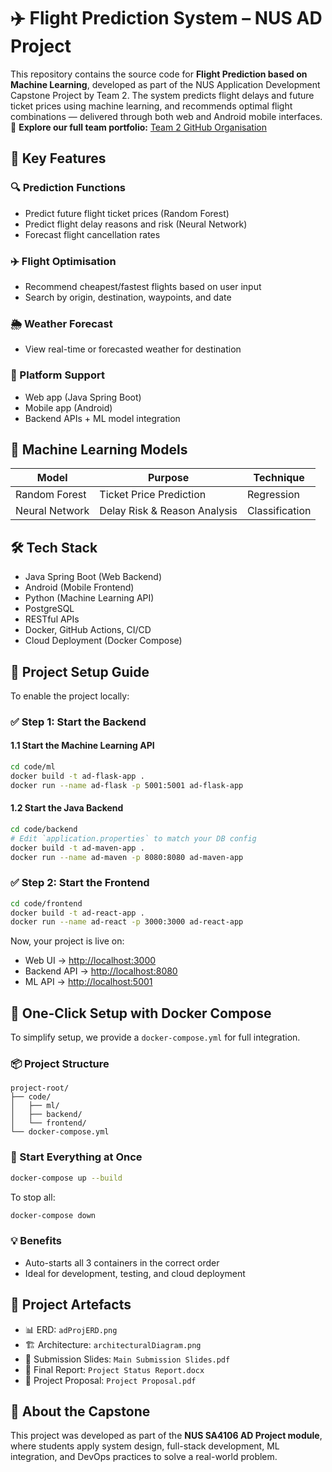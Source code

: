 # ✈️ Flight Prediction System – NUS AD Project
This repository contains the source code for **Flight Prediction based on Machine Learning**, developed as part of the NUS Application Development Capstone Project by Team 2.
The system predicts flight delays and future ticket prices using machine learning, and recommends optimal flight combinations — delivered through both web and Android mobile interfaces.  
🔗 **Explore our full team portfolio:** [Team 2 GitHub Organisation](https://github.com/sa58team2)

## 🎯 Key Features
### 🔍 Prediction Functions
- Predict future flight ticket prices (Random Forest)
- Predict flight delay reasons and risk (Neural Network)
- Forecast flight cancellation rates
### ✈️ Flight Optimisation
- Recommend cheapest/fastest flights based on user input
- Search by origin, destination, waypoints, and date
### 🌦 Weather Forecast
- View real-time or forecasted weather for destination
### 📲 Platform Support
- Web app (Java Spring Boot)
- Mobile app (Android)
- Backend APIs + ML model integration

## 🧠 Machine Learning Models
| Model           | Purpose                      | Technique       |
|----------------|------------------------------|-----------------|
| Random Forest   | Ticket Price Prediction       | Regression      |
| Neural Network  | Delay Risk & Reason Analysis | Classification  |

## 🛠 Tech Stack
- Java Spring Boot (Web Backend)
- Android (Mobile Frontend)
- Python (Machine Learning API)
- PostgreSQL
- RESTful APIs
- Docker, GitHub Actions, CI/CD
- Cloud Deployment (Docker Compose)

## 🧪 Project Setup Guide
To enable the project locally:
### ✅ Step 1: Start the Backend
#### 1.1 Start the Machine Learning API
```bash
cd code/ml
docker build -t ad-flask-app .
docker run --name ad-flask -p 5001:5001 ad-flask-app
```
#### 1.2 Start the Java Backend
```bash
cd code/backend
# Edit `application.properties` to match your DB config
docker build -t ad-maven-app .
docker run --name ad-maven -p 8080:8080 ad-maven-app
```

### ✅ Step 2: Start the Frontend
```bash
cd code/frontend
docker build -t ad-react-app .
docker run --name ad-react -p 3000:3000 ad-react-app
```
Now, your project is live on:
- Web UI → [http://localhost:3000](http://localhost:3000)  
- Backend API → [http://localhost:8080](http://localhost:8080)  
- ML API → [http://localhost:5001](http://localhost:5001)

## 🐳 One-Click Setup with Docker Compose
To simplify setup, we provide a `docker-compose.yml` for full integration.
### 📦 Project Structure
```
project-root/
├── code/
│   ├── ml/
│   ├── backend/
│   └── frontend/
└── docker-compose.yml
```
### 🚀 Start Everything at Once
```bash
docker-compose up --build
```
To stop all:
```bash
docker-compose down
```
### 💡 Benefits
- Auto-starts all 3 containers in the correct order
- Ideal for development, testing, and cloud deployment

## 📁 Project Artefacts
- 📊 ERD: `adProjERD.png`
- 🏗️ Architecture: `architecturalDiagram.png`
- 🎥 Submission Slides: `Main Submission Slides.pdf`
- 📄 Final Report: `Project Status Report.docx`
- 📝 Project Proposal: `Project Proposal.pdf`

## 📌 About the Capstone
This project was developed as part of the **NUS SA4106 AD Project module**, where students apply system design, full-stack development, ML integration, and DevOps practices to solve a real-world problem.
